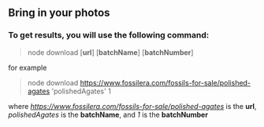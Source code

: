## Bring in your photos
### To get results, you will use the following command:


> node download [**url**] [**batchName**] [**batchNumber**]

for example


> node download https://www.fossilera.com/fossils-for-sale/polished-agates 'polishedAgates' 1

where *https://www.fossilera.com/fossils-for-sale/polished-agates* is the **url**, *polishedAgates* is the **batchName**, and *1* is the **batchNumber**


